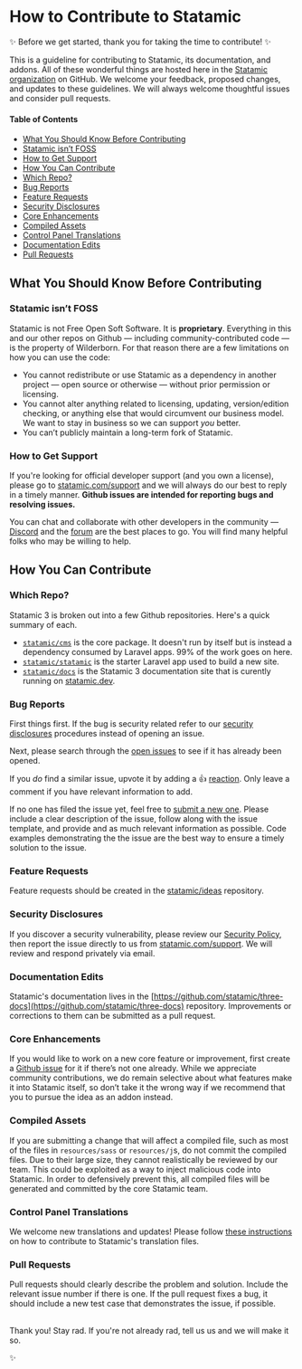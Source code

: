 # How to Contribute to Statamic

:sparkles: Before we get started, thank you for taking the time to contribute! :sparkles:

This is a guideline for contributing to Statamic, its documentation, and addons. All of these wonderful things are hosted here in the [Statamic organization](https://github.com/statamic) on GitHub. We welcome your feedback, proposed changes, and updates to these guidelines. We will always welcome thoughtful issues and consider pull requests.

#### Table of Contents

- [What You Should Know Before Contributing](#what-you-should-know-before-contributing)
- [Statamic isn’t FOSS](#statamic-isnt-foss)
- [How to Get Support](#how-to-get-support)
- [How You Can Contribute](#how-you-can-contribute)
- [Which Repo?](#which-repo)
- [Bug Reports](#bug-reports)
- [Feature Requests](#feature-requests)
- [Security Disclosures](#security-disclosures)
- [Core Enhancements](#core-enhancements)
- [Compiled Assets](#compiled-assets)
- [Control Panel Translations](#control-panel-translations)
- [Documentation Edits](#documentation-edits)
- [Pull Requests](#pull-requests)

## What You Should Know Before Contributing

### Statamic isn’t FOSS

Statamic is not Free Open Soft Software. It is **proprietary**. Everything in this and our other repos on Github — including community-contributed code — is the property of Wilderborn. For that reason there are a few limitations on how you can use the code:

- You cannot redistribute or use Statamic as a dependency in another project — open source or otherwise — without prior permission or licensing.
- You cannot alter anything related to licensing, updating, version/edition checking, or anything else that would circumvent our business model. We want to stay in business so we can support _you_ better.
- You can’t publicly maintain a long-term fork of Statamic.

### How to Get Support

If you're looking for official developer support (and you own a license), please go to [statamic.com/support](https://statamic.com/support) and we will always do our best to reply in a timely manner. **Github issues are intended for reporting bugs and resolving issues.**

You can chat and collaborate with other developers in the community — [Discord](https://statamic.com/discord) and the [forum](https://statamic.com/forum) are the best places to go. You will find many helpful folks who may be willing to help.

## How You Can Contribute

### Which Repo?

Statamic 3 is broken out into a few Github repositories. Here's a quick summary of each.

- [`statamic/cms`](https://github.com/statamic/cms) is the core package. It doesn't run by itself but is instead a dependency consumed by Laravel apps. 99% of the work goes on here.
- [`statamic/statamic`](https://github.com/statamic/statamic) is the starter Laravel app used to build a new site.
- [`statamic/docs`](https://github.com/statamic/docs) is the Statamic 3 documentation site that is curently running on [statamic.dev](https://statamic.dev).

### Bug Reports

First things first. If the bug is security related refer to our [security disclosures](#security-disclosures) procedures instead of opening an issue.

Next, please search through the [open issues](https://github.com/statamic/three-cms/issues) to see if it has already been opened.

If you _do_ find a similar issue, upvote it by adding a :thumbsup: [reaction](https://github.com/blog/2119-add-reactions-to-pull-requests-issues-and-comments). Only leave a comment if you have relevant information to add.

If no one has filed the issue yet, feel free to [submit a new one](https://github.com/statamic/three-cms/issues/new). Please include a clear description of the issue, follow along with the issue template, and provide and as much relevant information as possible. Code examples demonstrating the the issue are the best way to ensure a timely solution to the issue.

### Feature Requests

Feature requests should be created in the [statamic/ideas](https://github.com/statamic/ideas) repository.

### Security Disclosures

If you discover a security vulnerability, please review our [Security Policy](https://github.com/statamic/three-cms/security/policy), then report the issue directly to us from [statamic.com/support](https://statamic.com/support). We will review and respond privately via email.

### Documentation Edits

Statamic's documentation lives in the [https://github.com/statamic/three-docs](https://github.com/statamic/three-docs) repository. Improvements or corrections to them can be submitted as a pull request.

### Core Enhancements

If you would like to work on a new core feature or improvement, first create a [Github issue](https://github.com/statamic/three-cms/issues) for it if there’s not one already. While we appreciate community contributions, we do remain selective about what features make it into Statamic itself, so don’t take it the wrong way if we recommend that you to pursue the idea as an addon instead.

### Compiled Assets

If you are submitting a change that will affect a compiled file, such as most of the files in `resources/sass` or `resources/j`s, do not commit the compiled files. Due to their large size, they cannot realistically be reviewed by our team. This could be exploited as a way to inject malicious code into Statamic. In order to defensively prevent this, all compiled files will be generated and committed by the core Statamic team.

### Control Panel Translations

We welcome new translations and updates! Please follow [these instructions](https://github.com/statamic/three-cms/wiki/Translating-the-Control-Panel) on how to contribute to Statamic's translation files.

### Pull Requests

Pull requests should clearly describe the problem and solution. Include the relevant issue number if there is one. If the pull request fixes a bug, it should include a new test case that demonstrates the issue, if possible.

<br>
Thank you! Stay rad. If you're not already rad, tell us us and we will make it so.

:sparkles:
